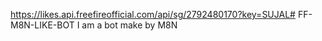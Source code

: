 https://likes.api.freefireofficial.com/api/sg/2792480170?key=SUJAL# FF-M8N-LIKE-BOT
I am a bot make by M8N 
